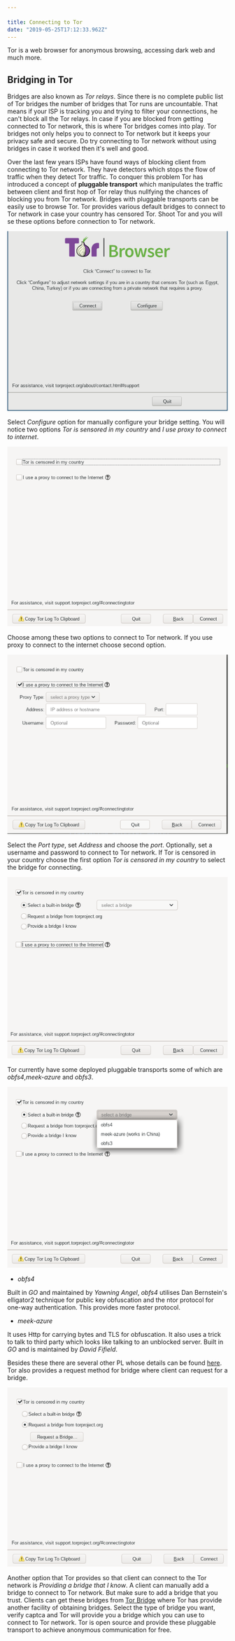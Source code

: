 ```yaml
---

title: Connecting to Tor 
date: "2019-05-25T17:12:33.962Z"
---
```


Tor is a web browser for anonymous browsing, accessing dark web and much more.

## Bridging in Tor
Bridges are also known as *Tor relays*. Since there is no complete public list of Tor bridges the number of bridges that Tor runs are uncountable. That means if your ISP is tracking you and trying to filter your connections, he can't block all the Tor relays. In case if you are blocked from getting connected to Tor network, this is where Tor bridges comes into play. Tor bridges not only helps you to connect to Tor network but it keeps your privacy safe and secure. Do try connecting to Tor network without using bridges in case it worked then it's well and good.

Over the last few years ISPs have found ways of blocking client from connecting to Tor network. They have detectors which stops the flow of traffic when they detect Tor traffic. To conquer this problem Tor has introduced a concept of **pluggable transport** which manipulates the traffic between client and first hop of Tor relay thus nullfying the chances of blocking you from Tor network.
Bridges with pluggable transports can be easily use to browse Tor. Tor provides various default bridges to connect to Tor network in case your country has censored Tor. Shoot Tor and you will se these options before connection to Tor network.

![Tor-default-image](./tor-default.png)

Select *Configure* option for manually configure your bridge setting. You will notice two options *Tor is sensored in my country* and *I use proxy to connect to internet*.

![Tor-connect-options](./options.png)

Choose among these two options to connect to Tor network. If you use proxy to connect to the internet choose second option.

![Tor-connect-proxy-option](./proxy.png)

Select the *Port type*, set *Address* and choose the *port*. Optionally, set a username and password to connect to Tor network.
If Tor is censored in your country choose the first option *Tor is censored in my country* to select the bridge for connecting.

![Tor-censored](./sensor.png)

Tor currently have some deployed pluggable transports some of which are *obfs4*,*meek-azure* and *obfs3*.

![Tor-deafult-bridges](./default-bridge.png)

- *obfs4*

Built in *GO* and maintained by *Yawning Angel*, *obfs4* utilises Dan Bernstein's elligator2 technique for public key obfuscation and the ntor protocol for one-way authentication. This provides more faster protocol.

- *meek-azure*

It uses Http for carrying bytes and TLS for obfuscation. It also uses a trick to talk to third party which looks like talking to an unblocked server. Built in *GO* and is maintained by *David Fifield*.

Besides these there are several other PL whose details can be found [here](https://2019.www.torproject.org/docs/pluggable-transports.html.en). Tor also provides a request method for bridge where client can request for a bridge.

![Request-bridge](request-bridge.png)

Another option that Tor provides so that client can connect to the Tor network is *Providing a bridge that I know*. A client can manually add a bridge to connect to Tor network. But make sure to add a bridge that you trust. Clients can get these bridges from
[Tor Bridge](https://bridges.torproject.org/options) where Tor has provide another facility of obtaining bridges. Select the type of bridge you want, verify captca and Tor will provide you a bridge which you can use to connect to Tor network.
Tor is open source and provide these pluggable transport to achieve anonymous communication for free. 

